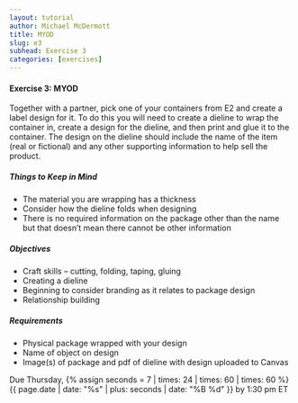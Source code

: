 ```yaml
---
layout: tutorial
author: Michael McDermott
title: MYOD
slug: e3
subhead: Exercise 3
categories: [exercises]
---
```

#### Exercise 3: MYOD
Together with a partner, pick one of your containers from E2 and create a label design for it. To do this you will need to create a dieline to wrap the container in, create a design for the dieline, and then print and glue it to the container. The design on the dieline should include the name of the item (real or fictional) and any other supporting information to help sell the product.

##### Things to Keep in Mind
* The material you are wrapping has a thickness
* Consider how the dieline folds when designing
* There is no required information on the package other than the name but that doesn’t mean there cannot be other information

##### Objectives
* Craft skills – cutting, folding, taping, gluing
* Creating a dieline
* Beginning to consider branding as it relates to package design
* Relationship building

##### Requirements
* Physical package wrapped with your design
* Name of object on design
* Image(s) of package and pdf of dieline with design uploaded to Canvas

<span class="due">Due Thursday, {% assign seconds = 7 | times: 24 | times: 60 | times: 60 %}{{ page.date | date: "%s" | plus: seconds | date: "%B %d" }} by 1:30 pm ET</span>